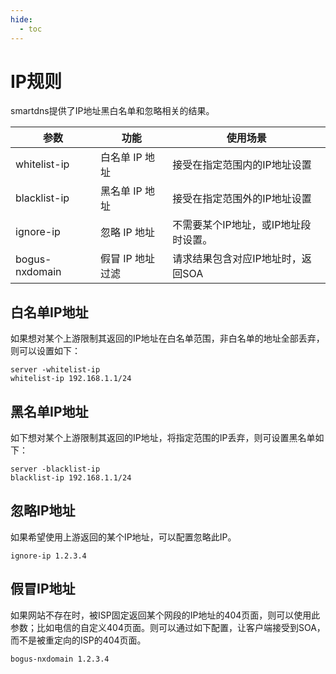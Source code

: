 ```yaml
---
hide:
  - toc
---
```


# IP规则

smartdns提供了IP地址黑白名单和忽略相关的结果。

|参数|功能|使用场景|
|---|---|---|
|whitelist-ip|白名单 IP 地址|接受在指定范围内的IP地址设置
|blacklist-ip|黑名单 IP 地址|接受在指定范围外的IP地址设置
|ignore-ip|忽略 IP 地址|不需要某个IP地址，或IP地址段时设置。
|bogus-nxdomain|假冒 IP 地址过滤|请求结果包含对应IP地址时，返回SOA

## 白名单IP地址

如果想对某个上游限制其返回的IP地址在白名单范围，非白名单的地址全部丢弃，则可以设置如下：

```shell
server -whitelist-ip
whitelist-ip 192.168.1.1/24
```

## 黑名单IP地址

如下想对某个上游限制其返回的IP地址，将指定范围的IP丢弃，则可设置黑名单如下：

```shell
server -blacklist-ip
blacklist-ip 192.168.1.1/24
```

## 忽略IP地址

如果希望使用上游返回的某个IP地址，可以配置忽略此IP。

```shell
ignore-ip 1.2.3.4
```

## 假冒IP地址

如果网站不存在时，被ISP固定返回某个网段的IP地址的404页面，则可以使用此参数；比如电信的自定义404页面。则可以通过如下配置，让客户端接受到SOA，而不是被重定向的ISP的404页面。

```shell
bogus-nxdomain 1.2.3.4
```
